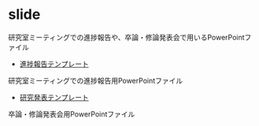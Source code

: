 # slide

研究室ミーティングでの進捗報告や、卒論・修論発表会で用いるPowerPointファイル

- [進捗報告テンプレート](進捗報告テンプレート.pdf)

研究室ミーティングでの進捗報告用PowerPointファイル

- [研究発表テンプレート](研究発表テンプレート.pdf)

卒論・修論発表会用PowerPointファイル
